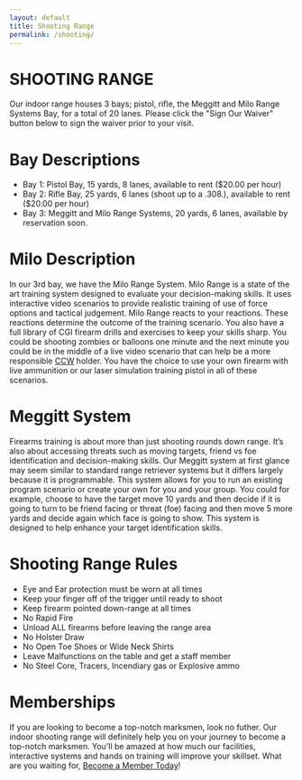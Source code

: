 ```yaml
---
layout: default
title: Shooting Range
permalink: /shooting/
---
```


# SHOOTING RANGE

Our indoor range houses 3 bays; pistol, rifle, the Meggitt and Milo Range Systems Bay, for a total of 20 lanes. Please click the "Sign Our Waiver" button below to sign the waiver prior to your visit.

# Bay Descriptions

 - Bay 1: Pistol Bay, 15 yards, 8 lanes, available to rent ($20.00 per hour) 
 - Bay 2: Rifle Bay, 25 yards, 6 lanes (shoot up to a .308.), available to rent ($20.00 per hour)
 - Bay 3: Meggitt and Milo Range Systems, 20 yards, 6 lanes, available by reservation soon.

# Milo Description
In our 3rd bay, we have the Milo Range System.  Milo Range is a state of the art training system designed to evaluate your decision-making skills.  It uses interactive video scenarios to provide realistic training of use of force options and tactical judgement. Milo Range reacts to your reactions. These reactions determine the outcome of the training scenario. You also have a full library of CGI firearm drills and exercises to keep your skills sharp. You could be shooting zombies or balloons one minute and the next minute you could be in the middle of a live video scenario that can help be a more responsible [CCW](/training/#ccw-e) holder. You have the choice to use your own firearm with live ammunition or our laser simulation training pistol in all of these scenarios.  

# Meggitt System
Firearms training is about more than just shooting rounds down range. It’s also about accessing threats such as moving targets, friend vs foe identification and decision-making skills.  Our Meggitt system at first glance may seem similar to standard range retriever systems but it differs largely because it is programmable.  This system allows for you to run an existing program scenario or create your own for you and your group.  You could for example, choose to have the target move 10 yards and then decide if it is going to turn to be friend facing or threat (foe) facing and then move 5 more yards and decide again which face is going to show. This system is designed to help enhance your target identification skills.

# Shooting Range Rules

- Eye and Ear protection must be worn at all times
- Keep your finger off of the trigger until ready to shoot
- Keep firearm pointed down-range at all times
- No Rapid Fire
- Unload ALL firearms before leaving the range area
- No Holster Draw
- No Open Toe Shoes or Wide Neck Shirts
- Leave Malfunctions on the table and get a staff member
- No Steel Core, Tracers, Incendiary gas or Explosive ammo

# Memberships

If you are looking to become a top-notch marksmen, look no futher. Our indoor shooting range will definitely help you on your journey to become a top-notch marksmen. You'll be amazed at how much our facilities, interactive systems and hands on training will improve your skillset. What are you waiting for, [Become a Member Today](/membership/#bm)!